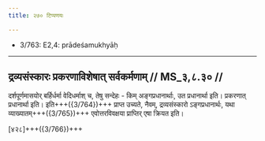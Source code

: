 ```yaml
---
title: २७० टिप्पणयः

---
```

- 3/763: E2,4: prādeśamukhyāḥ

____________________________________________


## द्रव्यसंस्कारः प्रकरणाविशेषात् सर्वकर्मणाम् // MS_३,८.३० //

दर्शपूर्णमासयोर् बर्हिर्धर्मा वेदिधर्माश् च, तेषु सन्देहः - किम् अङ्गप्रधानार्थाः, उत प्रधानार्था इति। प्रकरणात् प्रधानार्था इति। इति+++({3/764})+++ प्राप्त उच्यते, नैवम्, द्रव्यसंस्कारो ऽङ्गप्रधानार्थः, यथा व्याख्यातम्+++({3/765})+++ एवोत्तरविवक्षया प्राप्तिर् एषा क्रियत इति।

[४२८]+++({3/766})+++